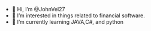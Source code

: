 - 👋 Hi, I’m @JohnVel27
- 👀 I’m interested in things related to financial software.
- 🌱 I’m currently learning JAVA,C#, and python

